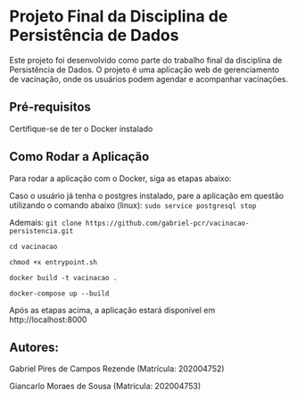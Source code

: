 # Projeto Final da Disciplina de Persistência de Dados
Este projeto foi desenvolvido como parte do trabalho final da disciplina de Persistência de Dados. O projeto é uma aplicação web de gerenciamento de vacinação, onde os usuários podem agendar e acompanhar vacinações.

## Pré-requisitos
Certifique-se de ter o Docker instalado

## Como Rodar a Aplicação
Para rodar a aplicação com o Docker, siga as etapas abaixo:

Caso o usuário já tenha o postgres instalado, pare a aplicação em questão utilizando o comando abaixo (linux):
```sudo service postgresql stop```

Ademais:
```git clone https://github.com/gabriel-pcr/vacinacao-persistencia.git```

```cd vacinacao```

```chmod +x entrypoint.sh```

```docker build -t vacinacao .```

```docker-compose up --build```

Após as etapas acima, a aplicação estará disponível em http://localhost:8000

## Autores:
Gabriel Pires de Campos Rezende (Matrícula: 202004752)

Giancarlo Moraes de Sousa (Matrícula: 202004753)
